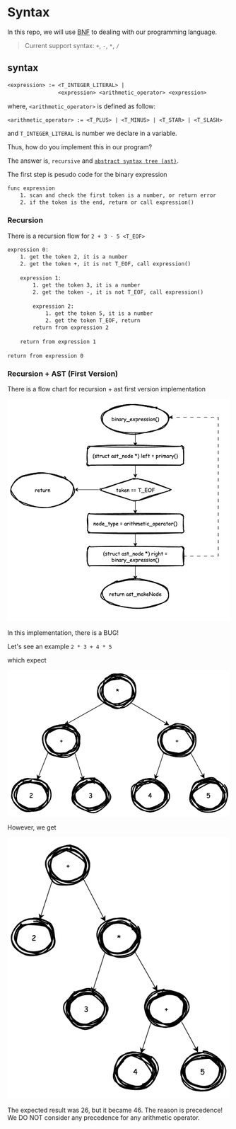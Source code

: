 # Syntax

In this repo, we will use [BNF](https://en.wikipedia.org/wiki/Backus%E2%80%93Naur_form) to dealing with our programming language.

> Current support syntax: `+`, `-`, `*`, `/`

## syntax
```txt
<expression> := <T_INTEGER_LITERAL> |
                <expression> <arithmetic_operator> <expression>
```

where, `<arithmetic_operator>` is defined as follow:
```txt
<arithmetic_operator> := <T_PLUS> | <T_MINUS> | <T_STAR> | <T_SLASH>
```

and `T_INTEGER_LITERAL` is number we declare in a variable.

Thus, how do you implement this in our program?

The answer is, `recursive` and [`abstract syntax tree (ast)`](abstract_syntax_tree.md).

The first step is pesudo code for the binary expression
```
func expression
    1. scan and check the first token is a number, or return error
    2. if the token is the end, return or call expression()
```

### Recursion
There is a recursion flow for `2 + 3 - 5 <T_EOF>`
```
expression 0:
    1. get the token 2, it is a number
    2. get the token +, it is not T_EOF, call expression()

    expression 1:
        1. get the token 3, it is a number
        2. get the token -, it is not T_EOF, call expression()

        expression 2:
            1. get the token 5, it is a number
            2. get the token T_EOF, return
        return from expression 2

    return from expression 1
    
return from expression 0
```

### Recursion + AST (First Version)

There is a flow chart for recursion + ast first version implementation

![](image-3.png)

In this implementation, there is a BUG!

Let's see an example `2 * 3 + 4 * 5`

which expect

![](image.png)

However, we get

![](image-4.png)

The expected result was 26, but it became 46. The reason is precedence! We DO NOT consider any precedence for any arithmetic operator.